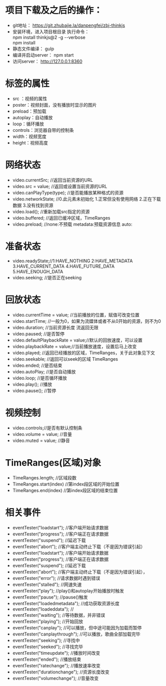# 项目下载及之后的操作：
- git地址：
https://git.zhubajie.la/danpengfei/zbj-thinkjs
- 安装环境，进入项目根目录 执行命令：  
npm install thinkjs@2 -g --verbose  
npm install
- 静态文件编译：
gulp
- 编译并启动server：
npm start
- 访问server：
http://127.0.0.1:8360


# 标签的属性
- src ：视频的属性
- poster：视频封面，没有播放时显示的图片
- preload：预加载
- autoplay：自动播放
- loop：循环播放
- controls：浏览器自带的控制条
- width：视频宽度
- height：视频高度

# 网络状态
- video.currentSrc; //返回当前资源的URL
- video.src = value; //返回或设置当前资源的URL
- video.canPlayType(type); //是否能播放某种格式的资源
- video.networkState; //0.此元素未初始化 1.正常但没有使用网络 2.正在下载数据 3.没有找到资源
- video.load(); //重新加载src指定的资源
- video.buffered; //返回已缓冲区域，TimeRanges
- video.preload; //none:不预载 metadata:预载资源信息 auto:


# 准备状态
- video.readyState;//1:HAVE_NOTHING 2:HAVE_METADATA 3.HAVE_CURRENT_DATA 4.HAVE_FUTURE_DATA 5.HAVE_ENOUGH_DATA
- video.seeking; //是否正在seeking


# 回放状态
- video.currentTime = value; //当前播放的位置，赋值可改变位置
- video.startTime; //一般为0，如果为流媒体或者不从0开始的资源，则不为0
- video.duration; //当前资源长度 流返回无限
- video.paused; //是否暂停
- video.defaultPlaybackRate = value;//默认的回放速度，可以设置
- video.playbackRate = value;//当前播放速度，设置后马上改变
- video.played; //返回已经播放的区域，TimeRanges，关于此对象见下文
- video.seekable; //返回可以seek的区域 TimeRanges
- video.ended; //是否结束
- video.autoPlay; //是否自动播放
- video.loop; //是否循环播放
- video.play(); //播放
- video.pause(); //暂停


# 视频控制
- video.controls;//是否有默认控制条
- video.volume = value; //音量
- video.muted = value; //静音
# TimeRanges(区域)对象
- TimeRanges.length; //区域段数
- TimeRanges.start(index) //第index段区域的开始位置
- TimeRanges.end(index) //第index段区域的结束位置

# 相关事件
- eventTester("loadstart"); //客户端开始请求数据
- eventTester("progress"); //客户端正在请求数据
- eventTester("suspend"); //延迟下载
- eventTester("abort"); //客户端主动终止下载（不是因为错误引起）
- eventTester("loadstart"); //客户端开始请求数据
- eventTester("progress"); //客户端正在请求数据
- eventTester("suspend"); //延迟下载
- eventTester("abort"); //客户端主动终止下载（不是因为错误引起），
- eventTester("error"); //请求数据时遇到错误
- eventTester("stalled"); //网速失速
- eventTester("play"); //play()和autoplay开始播放时触发
- eventTester("pause"); //pause()触发
- eventTester("loadedmetadata"); //成功获取资源长度
- eventTester("loadeddata"); //
- eventTester("waiting"); //等待数据，并非错误
- eventTester("playing"); //开始回放
- eventTester("canplay"); //可以播放，但中途可能因为加载而暂停
- eventTester("canplaythrough"); //可以播放，歌曲全部加载完毕
- eventTester("seeking"); //寻找中
- eventTester("seeked"); //寻找完毕
- eventTester("timeupdate"); //播放时间改变
- eventTester("ended"); //播放结束
- eventTester("ratechange"); //播放速率改变
- eventTester("durationchange"); //资源长度改变
- eventTester("volumechange"); //音量改变